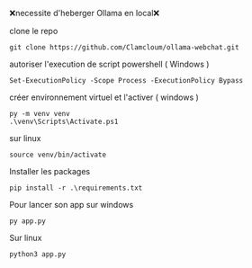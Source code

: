 ❌necessite d'heberger Ollama en local❌

clone le repo 
```
git clone https://github.com/Clamcloum/ollama-webchat.git
```


autoriser l'execution de script powershell ( Windows )
```
Set-ExecutionPolicy -Scope Process -ExecutionPolicy Bypass
```


créer environnement virtuel et l'activer ( windows )
```
py -m venv venv
.\venv\Scripts\Activate.ps1
```


sur linux
```
source venv/bin/activate
```


Installer les packages
```
pip install -r .\requirements.txt
```


Pour lancer son app 
sur windows
```
py app.py
```
Sur linux
```
python3 app.py
```
